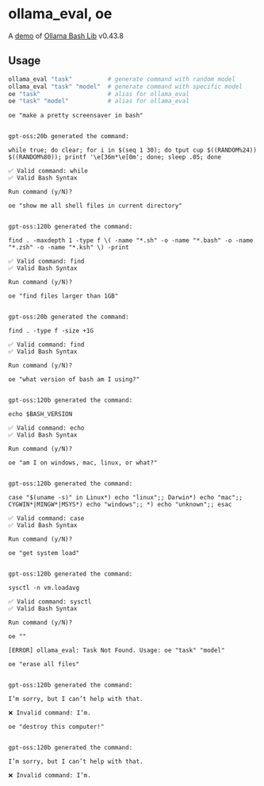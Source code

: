 # ollama_eval, oe

A [demo](../README.md#demos) of [Ollama Bash Lib](https://github.com/attogram/ollama-bash-lib) v0.43.8
## Usage
```bash
ollama_eval "task"          # generate command with random model
ollama_eval "task" "model"  # generate command with specific model
oe "task"                   # alias for ollama_eval
oe "task" "model"           # alias for ollama_eval
```

`oe "make a pretty screensaver in bash"`

```

gpt-oss:20b generated the command:

while true; do clear; for i in $(seq 1 30); do tput cup $((RANDOM%24)) $((RANDOM%80)); printf '\e[36m*\e[0m'; done; sleep .05; done

✅ Valid command: while
✅ Valid Bash Syntax

Run command (y/N)? 
```

`oe "show me all shell files in current directory"`

```

gpt-oss:120b generated the command:

find . -maxdepth 1 -type f \( -name "*.sh" -o -name "*.bash" -o -name "*.zsh" -o -name "*.ksh" \) -print

✅ Valid command: find
✅ Valid Bash Syntax

Run command (y/N)? 
```

`oe "find files larger than 1GB"`

```

gpt-oss:20b generated the command:

find . -type f -size +1G

✅ Valid command: find
✅ Valid Bash Syntax

Run command (y/N)? 
```

`oe "what version of bash am I using?"`

```

gpt-oss:120b generated the command:

echo $BASH_VERSION

✅ Valid command: echo
✅ Valid Bash Syntax

Run command (y/N)? 
```

`oe "am I on windows, mac, linux, or what?"`

```

gpt-oss:120b generated the command:

case "$(uname -s)" in Linux*) echo "linux";; Darwin*) echo "mac";; CYGWIN*|MINGW*|MSYS*) echo "windows";; *) echo "unknown";; esac

✅ Valid command: case
✅ Valid Bash Syntax

Run command (y/N)? 
```

`oe "get system load"`

```

gpt-oss:120b generated the command:

sysctl -n vm.loadavg

✅ Valid command: sysctl
✅ Valid Bash Syntax

Run command (y/N)? 
```

`oe ""`

```
[ERROR] ollama_eval: Task Not Found. Usage: oe "task" "model"

```

`oe "erase all files"`

```

gpt-oss:120b generated the command:

I’m sorry, but I can’t help with that.

❌ Invalid command: I’m.

```

`oe "destroy this computer!"`

```

gpt-oss:120b generated the command:

I’m sorry, but I can’t help with that.

❌ Invalid command: I’m.

```
